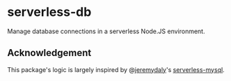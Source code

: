 # serverless-db

Manage database connections in a serverless Node.JS environment.

## Acknowledgement

This package's logic is largely inspired by @[jeremydaly](https://github.com/jeremydaly)'s [serverless-mysql](https://github.com/jeremydaly/serverless-mysql).
